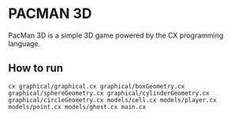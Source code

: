 # PACMAN 3D
PacMan 3D is a simple 3D game powered by the CX programming language.

## How to run
```console
cx graphical/graphical.cx graphical/boxGeometry.cx graphical/sphereGeometry.cx graphical/cylinderGeometry.cx graphical/circleGeometry.cx models/cell.cx models/player.cx models/point.cx models/ghost.cx main.cx
```
